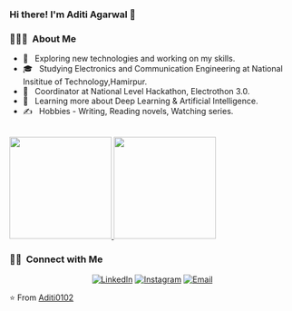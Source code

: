 ### Hi there! I'm Aditi Agarwal 👋

<h3> 👨🏻‍💻 &nbsp;About Me </h3>

- 🤔 &nbsp; Exploring new technologies and working on my skills.
- 🎓 &nbsp; Studying Electronics and Communication Engineering at National Insititue of Technology,Hamirpur.
- 💼 &nbsp; Coordinator at National Level Hackathon, Electrothon 3.0.
- 🌱 &nbsp; Learning more about Deep Learning & Artificial Intelligence.
- ✍️ &nbsp;  Hobbies - Writing, Reading novels, Watching series.

 
<br/>

<a href="https://github.com/Aditi0102">
  <img height="180em" src="https://github-readme-stats.vercel.app/api?username=Aditi0102&theme=buefy&show_icons=true" />
  <img height="180em" src="https://github-readme-stats.vercel.app/api/top-langs/?username=Aditi0102&theme=buefy&layout=compact" />
</a>

<br/>

<h3> 🤝🏻 &nbsp;Connect with Me </h3>

<p align="center">
<a href="https://www.linkedin.com/in/aditi0102/"><img alt="LinkedIn" src="https://img.shields.io/badge/LinkedIn-aditi0102-blue?style=flat-square&logo=linkedin"></a> 
<a href="https://www.instagram.com/aditi_agrawal_20/"><img alt="Instagram" src="https://img.shields.io/badge/Instagram-aditi_agrawal_20-blue?style=flat-square&logo=instagram"></a>	 
<a href="mailto:aditiagrawal001@gmail.com"><img alt="Email" src="https://img.shields.io/badge/Email-aditiagrawal1001@gmail.com-blue?style=flat-square&logo=gmail"></a>

⭐️ From [Aditi0102](https://github.com/Aditi0102)

<!--
**Aditi0102/Aditi0102** is a ✨ _special_ ✨ repository because its `README.md` (this file) appears on your GitHub profile.


